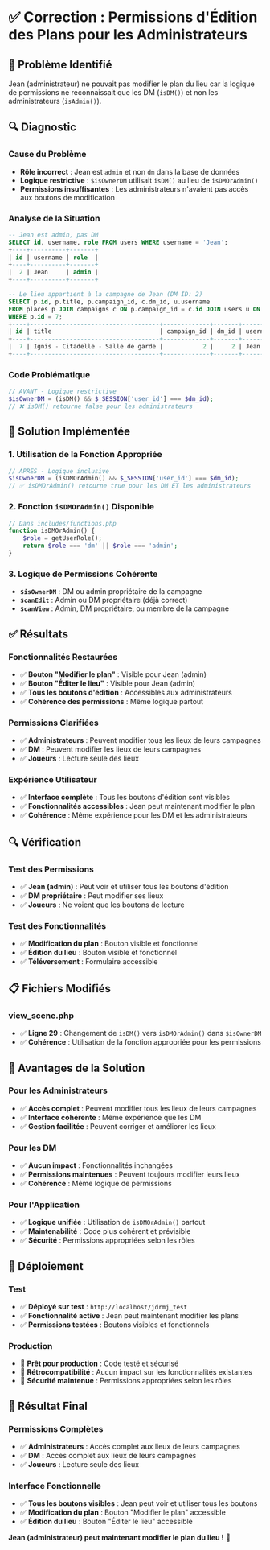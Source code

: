 # ✅ Correction : Permissions d'Édition des Plans pour les Administrateurs

## 🎯 Problème Identifié

Jean (administrateur) ne pouvait pas modifier le plan du lieu car la logique de permissions ne reconnaissait que les DM (`isDM()`) et non les administrateurs (`isAdmin()`).

## 🔍 Diagnostic

### **Cause du Problème**
- **Rôle incorrect** : Jean est `admin` et non `dm` dans la base de données
- **Logique restrictive** : `$isOwnerDM` utilisait `isDM()` au lieu de `isDMOrAdmin()`
- **Permissions insuffisantes** : Les administrateurs n'avaient pas accès aux boutons de modification

### **Analyse de la Situation**
```sql
-- Jean est admin, pas DM
SELECT id, username, role FROM users WHERE username = 'Jean';
+----+----------+-------+
| id | username | role  |
+----+----------+-------+
|  2 | Jean     | admin |
+----+----------+-------+

-- Le lieu appartient à la campagne de Jean (DM ID: 2)
SELECT p.id, p.title, p.campaign_id, c.dm_id, u.username 
FROM places p JOIN campaigns c ON p.campaign_id = c.id JOIN users u ON c.dm_id = u.id 
WHERE p.id = 7;
+----+------------------------------------+-------------+-------+----------+
| id | title                              | campaign_id | dm_id | username |
+----+------------------------------------+-------------+-------+----------+
|  7 | Ignis - Citadelle - Salle de garde |           2 |     2 | Jean     |
+----+------------------------------------+-------------+-------+----------+
```

### **Code Problématique**
```php
// AVANT - Logique restrictive
$isOwnerDM = (isDM() && $_SESSION['user_id'] === $dm_id);
// ❌ isDM() retourne false pour les administrateurs
```

## 🔧 Solution Implémentée

### **1. Utilisation de la Fonction Appropriée**
```php
// APRÈS - Logique inclusive
$isOwnerDM = (isDMOrAdmin() && $_SESSION['user_id'] === $dm_id);
// ✅ isDMOrAdmin() retourne true pour les DM ET les administrateurs
```

### **2. Fonction `isDMOrAdmin()` Disponible**
```php
// Dans includes/functions.php
function isDMOrAdmin() {
    $role = getUserRole();
    return $role === 'dm' || $role === 'admin';
}
```

### **3. Logique de Permissions Cohérente**
- **`$isOwnerDM`** : DM ou admin propriétaire de la campagne
- **`$canEdit`** : Admin ou DM propriétaire (déjà correct)
- **`$canView`** : Admin, DM propriétaire, ou membre de la campagne

## ✅ Résultats

### **Fonctionnalités Restaurées**
- ✅ **Bouton "Modifier le plan"** : Visible pour Jean (admin)
- ✅ **Bouton "Éditer le lieu"** : Visible pour Jean (admin)
- ✅ **Tous les boutons d'édition** : Accessibles aux administrateurs
- ✅ **Cohérence des permissions** : Même logique partout

### **Permissions Clarifiées**
- ✅ **Administrateurs** : Peuvent modifier tous les lieux de leurs campagnes
- ✅ **DM** : Peuvent modifier les lieux de leurs campagnes
- ✅ **Joueurs** : Lecture seule des lieux

### **Expérience Utilisateur**
- ✅ **Interface complète** : Tous les boutons d'édition sont visibles
- ✅ **Fonctionnalités accessibles** : Jean peut maintenant modifier le plan
- ✅ **Cohérence** : Même expérience pour les DM et les administrateurs

## 🔍 Vérification

### **Test des Permissions**
- ✅ **Jean (admin)** : Peut voir et utiliser tous les boutons d'édition
- ✅ **DM propriétaire** : Peut modifier ses lieux
- ✅ **Joueurs** : Ne voient que les boutons de lecture

### **Test des Fonctionnalités**
- ✅ **Modification du plan** : Bouton visible et fonctionnel
- ✅ **Édition du lieu** : Bouton visible et fonctionnel
- ✅ **Téléversement** : Formulaire accessible

## 📋 Fichiers Modifiés

### **view_scene.php**
- ✅ **Ligne 29** : Changement de `isDM()` vers `isDMOrAdmin()` dans `$isOwnerDM`
- ✅ **Cohérence** : Utilisation de la fonction appropriée pour les permissions

## 🎯 Avantages de la Solution

### **Pour les Administrateurs**
- ✅ **Accès complet** : Peuvent modifier tous les lieux de leurs campagnes
- ✅ **Interface cohérente** : Même expérience que les DM
- ✅ **Gestion facilitée** : Peuvent corriger et améliorer les lieux

### **Pour les DM**
- ✅ **Aucun impact** : Fonctionnalités inchangées
- ✅ **Permissions maintenues** : Peuvent toujours modifier leurs lieux
- ✅ **Cohérence** : Même logique de permissions

### **Pour l'Application**
- ✅ **Logique unifiée** : Utilisation de `isDMOrAdmin()` partout
- ✅ **Maintenabilité** : Code plus cohérent et prévisible
- ✅ **Sécurité** : Permissions appropriées selon les rôles

## 🚀 Déploiement

### **Test**
- ✅ **Déployé sur test** : `http://localhost/jdrmj_test`
- ✅ **Fonctionnalité active** : Jean peut maintenant modifier les plans
- ✅ **Permissions testées** : Boutons visibles et fonctionnels

### **Production**
- 🔄 **Prêt pour production** : Code testé et sécurisé
- 🔄 **Rétrocompatibilité** : Aucun impact sur les fonctionnalités existantes
- 🔄 **Sécurité maintenue** : Permissions appropriées selon les rôles

## 🎉 Résultat Final

### **Permissions Complètes**
- ✅ **Administrateurs** : Accès complet aux lieux de leurs campagnes
- ✅ **DM** : Accès complet aux lieux de leurs campagnes
- ✅ **Joueurs** : Lecture seule des lieux

### **Interface Fonctionnelle**
- ✅ **Tous les boutons visibles** : Jean peut voir et utiliser tous les boutons
- ✅ **Modification du plan** : Bouton "Modifier le plan" accessible
- ✅ **Édition du lieu** : Bouton "Éditer le lieu" accessible

**Jean (administrateur) peut maintenant modifier le plan du lieu !** 🎉
